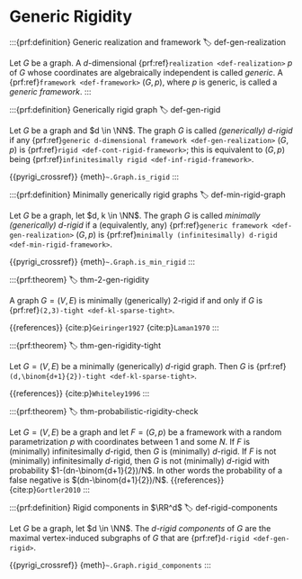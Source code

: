 # Generic Rigidity

:::{prf:definition} Generic realization and framework
:label: def-gen-realization

Let $G$ be a graph. A $d$-dimensional {prf:ref}`realization <def-realization>` $p$ of $G$ whose coordinates are algebraically independent is called _generic_.
A {prf:ref}`framework <def-framework>` $(G, p)$, where $p$ is generic, is called a _generic framework_.
:::

:::{prf:definition} Generically rigid graph
:label: def-gen-rigid

Let $G$ be a graph and $d \in \NN$.
The graph $G$ is called _(generically) $d$-rigid_ if any {prf:ref}`generic d-dimensional framework <def-gen-realization>` $(G, p)$ is {prf:ref}`rigid <def-cont-rigid-framework>`; this is equivalent to $(G, p)$ being {prf:ref}`infinitesimally rigid <def-inf-rigid-framework>`.

{{pyrigi_crossref}} {meth}`~.Graph.is_rigid`
:::



:::{prf:definition} Minimally generically rigid graphs
:label: def-min-rigid-graph

Let $G$ be a graph, let $d, k \in \NN$.
The graph $G$ is called _minimally (generically) $d$-rigid_ if a (equivalently, any) {prf:ref}`generic framework <def-gen-realization>` $(G, p)$ is {prf:ref}`minimally (infinitesimally) d-rigid <def-min-rigid-framework>`.

{{pyrigi_crossref}} {meth}`~.Graph.is_min_rigid`
:::


:::{prf:theorem}
:label: thm-2-gen-rigidity

A graph $G = (V, E)$ is minimally (generically) $2$-rigid if and only if $G$ is {prf:ref}`(2,3)-tight <def-kl-sparse-tight>`.

{{references}} {cite:p}`Geiringer1927`
{cite:p}`Laman1970`
:::

:::{prf:theorem}
:label: thm-gen-rigidity-tight

Let $G = (V, E)$ be a minimally (generically) $d$-rigid graph. Then $G$ is {prf:ref}`(d,\binom{d+1}{2})-tight <def-kl-sparse-tight>`.

{{references}} {cite:p}`Whiteley1996`
:::

:::{prf:theorem}
:label: thm-probabilistic-rigidity-check

Let $G = (V, E)$ be a graph and let $F=(G,p)$ be a framework with a random parametrization $p$ with coordinates between 1 and some $N$.
If $F$ is (minimally) infinitesimally $d$-rigid, then $G$ is (minimally) $d$-rigid.
If $F$ is not (minimally) infinitesimally $d$-rigid, then $G$ is not (minimally) $d$-rigid with probability $1-(dn-\binom{d+1}{2})/N$.
In other words the probability of a false negative is $(dn-\binom{d+1}{2})/N$.
{{references}} {cite:p}`Gortler2010`
:::

:::{prf:definition} Rigid components in $\RR^d$
:label: def-rigid-components

Let $G$ be a graph, let $d \in \NN$.
The _d-rigid components_ of $G$ are the maximal vertex-induced subgraphs 
of $G$ that are {prf:ref}`d-rigid <def-gen-rigid>`.

{{pyrigi_crossref}} {meth}`~.Graph.rigid_components`
:::
